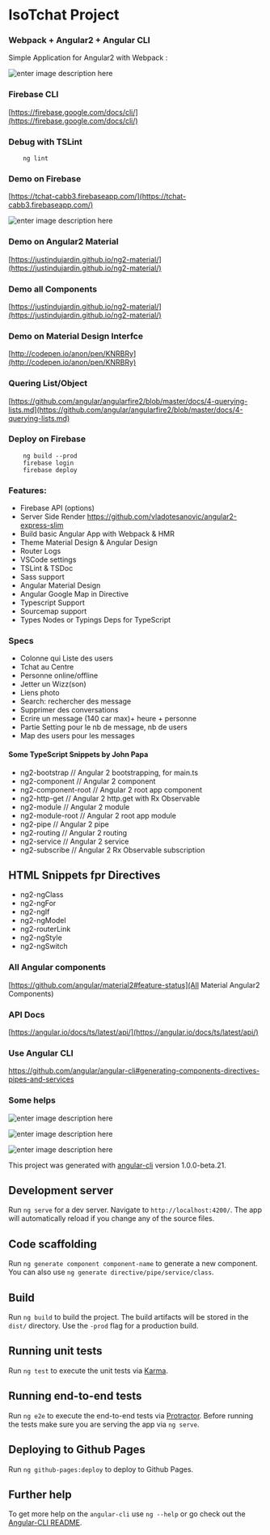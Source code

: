 # IsoTchat Project

### Webpack + Angular2 + Angular CLI

Simple Application for Angular2 with Webpack :

![enter image description here](./screens/one.png)


### Firebase CLI

[https://firebase.google.com/docs/cli/](https://firebase.google.com/docs/cli/)


### Debug with TSLint

```
    ng lint
```

### Demo on Firebase

[https://tchat-cabb3.firebaseapp.com/](https://tchat-cabb3.firebaseapp.com/)


![enter image description here](./screens/two.png)


### Demo on Angular2 Material

[https://justindujardin.github.io/ng2-material/](https://justindujardin.github.io/ng2-material/)


### Demo all Components

[https://justindujardin.github.io/ng2-material/](https://justindujardin.github.io/ng2-material/)



### Demo on Material Design Interfce

[http://codepen.io/anon/pen/KNRBRy](http://codepen.io/anon/pen/KNRBRy)


### Quering List/Object
[https://github.com/angular/angularfire2/blob/master/docs/4-querying-lists.md](https://github.com/angular/angularfire2/blob/master/docs/4-querying-lists.md)



### Deploy on Firebase

```
    ng build --prod 
    firebase login
    firebase deploy
```

### Features:

* Firebase API (options)
* Server Side Render https://github.com/vladotesanovic/angular2-express-slim
* Build basic Angular App with Webpack & HMR
* Theme Material Design & Angular Design
* Router Logs
* VSCode settings
* TSLint & TSDoc
* Sass support
* Angular Material Design
* Angular Google Map in Directive
* Typescript Support
* Sourcemap support
* Types Nodes or Typings Deps for TypeScript


### Specs


+ Colonne qui Liste des users
+ Tchat au Centre
+ Personne online/offline
+ Jetter un Wizz(son)
+ Liens photo
+ Search: rechercher des message
+ Supprimer des conversations
+ Ecrire un message (140 car max)+ heure + personne
+ Partie Setting pour le nb de message, nb de users
+ Map des users pour les messages


#### Some TypeScript Snippets by John Papa

* ng2-bootstrap       // Angular 2 bootstrapping, for main.ts
* ng2-component       // Angular 2 component
* ng2-component-root  // Angular 2 root app component
* ng2-http-get        // Angular 2 http.get with Rx Observable
* ng2-module          // Angular 2 module
* ng2-module-root     // Angular 2 root app module
* ng2-pipe            // Angular 2 pipe
* ng2-routing         // Angular 2 routing
* ng2-service         // Angular 2 service
* ng2-subscribe       // Angular 2 Rx Observable subscription


## HTML Snippets fpr Directives

* ng2-ngClass
* ng2-ngFor
* ng2-ngIf
* ng2-ngModel
* ng2-routerLink
* ng2-ngStyle
* ng2-ngSwitch


### All Angular components

[https://github.com/angular/material2#feature-status](All Material Angular2 Components)


### API Docs

[https://angular.io/docs/ts/latest/api/](https://angular.io/docs/ts/latest/api/)


### Use Angular CLI
https://github.com/angular/angular-cli#generating-components-directives-pipes-and-services 

### Some helps

![enter image description here](http://i0.wp.com/www.eloquentwebapp.com/wp-content/uploads/2016/05/angular-cli.jpg?resize=1075%2C605)

![enter image description here](https://res.cloudinary.com/angularclass/image/upload/v1431925418/webpackAndangular2_dwhus9.png)

![enter image description here](https://i.ytimg.com/vi/QLVzozWDYAs/maxresdefault.jpg)

This project was generated with [angular-cli](https://github.com/angular/angular-cli) version 1.0.0-beta.21.

## Development server
Run `ng serve` for a dev server. Navigate to `http://localhost:4200/`. The app will automatically reload if you change any of the source files.

## Code scaffolding

Run `ng generate component component-name` to generate a new component. You can also use `ng generate directive/pipe/service/class`.

## Build

Run `ng build` to build the project. The build artifacts will be stored in the `dist/` directory. Use the `-prod` flag for a production build.

## Running unit tests

Run `ng test` to execute the unit tests via [Karma](https://karma-runner.github.io).

## Running end-to-end tests

Run `ng e2e` to execute the end-to-end tests via [Protractor](http://www.protractortest.org/).
Before running the tests make sure you are serving the app via `ng serve`.

## Deploying to Github Pages

Run `ng github-pages:deploy` to deploy to Github Pages.

## Further help

To get more help on the `angular-cli` use `ng --help` or go check out the [Angular-CLI README](https://github.com/angular/angular-cli/blob/master/README.md).
